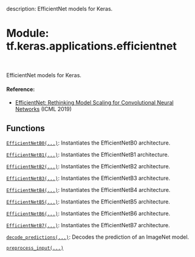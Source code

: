 description: EfficientNet models for Keras.

<div itemscope itemtype="http://developers.google.com/ReferenceObject">
<meta itemprop="name" content="tf.keras.applications.efficientnet" />
<meta itemprop="path" content="Stable" />
</div>

# Module: tf.keras.applications.efficientnet

<!-- Insert buttons and diff -->

<table class="tfo-notebook-buttons tfo-api nocontent" align="left">

</table>



EfficientNet models for Keras.



#### Reference:

- [EfficientNet: Rethinking Model Scaling for Convolutional Neural Networks](
    https://arxiv.org/abs/1905.11946) (ICML 2019)


## Functions

[`EfficientNetB0(...)`](../../../tf/keras/applications/EfficientNetB0.md): Instantiates the EfficientNetB0 architecture.

[`EfficientNetB1(...)`](../../../tf/keras/applications/EfficientNetB1.md): Instantiates the EfficientNetB1 architecture.

[`EfficientNetB2(...)`](../../../tf/keras/applications/EfficientNetB2.md): Instantiates the EfficientNetB2 architecture.

[`EfficientNetB3(...)`](../../../tf/keras/applications/EfficientNetB3.md): Instantiates the EfficientNetB3 architecture.

[`EfficientNetB4(...)`](../../../tf/keras/applications/EfficientNetB4.md): Instantiates the EfficientNetB4 architecture.

[`EfficientNetB5(...)`](../../../tf/keras/applications/EfficientNetB5.md): Instantiates the EfficientNetB5 architecture.

[`EfficientNetB6(...)`](../../../tf/keras/applications/EfficientNetB6.md): Instantiates the EfficientNetB6 architecture.

[`EfficientNetB7(...)`](../../../tf/keras/applications/EfficientNetB7.md): Instantiates the EfficientNetB7 architecture.

[`decode_predictions(...)`](../../../tf/keras/applications/efficientnet/decode_predictions.md): Decodes the prediction of an ImageNet model.

[`preprocess_input(...)`](../../../tf/keras/applications/efficientnet/preprocess_input.md)

